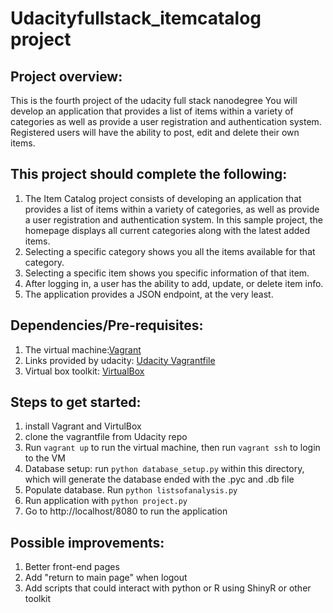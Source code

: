 # Udacityfullstack_itemcatalog project
## Project overview:
This is the fourth project of the udacity full stack nanodegree
You will develop an application that provides a list of items within a variety of categories as well as provide a user registration and authentication system. Registered users will have the ability to post, edit and delete their own items.
## This project should complete the following:
1. The Item Catalog project consists of developing an application that provides a list of items within a variety of categories, as well as provide a user registration and authentication system. In this sample project, the homepage displays all current categories along with the latest added items.
2. Selecting a specific category shows you all the items available for that category.
3. Selecting a specific item shows you specific information of that item.
4. After logging in, a user has the ability to add, update, or delete item info.
5. The application provides a JSON endpoint, at the very least.
## Dependencies/Pre-requisites:
1. The virtual machine:[Vagrant](https://www.vagrantup.com/)
2. Links provided by udacity: [Udacity Vagrantfile](https://github.com/udacity/fullstack-nanodegree-vm)
3. Virtual box toolkit: [VirtualBox](https://www.virtualbox.org/wiki/Downloads)
## Steps to get started:
1. install Vagrant and VirtulBox
2. clone the vagrantfile from Udacity repo
3. Run `vagrant up` to run the virtual machine, then run `vagrant ssh` to login to the VM
4. Database setup: run `python database_setup.py` within this directory, which will generate the database ended with the .pyc and .db file
5. Populate database. Run `python listsofanalysis.py`
6. Run application with `python project.py`
7. Go to http://localhost/8080 to run the application
## Possible improvements:
1. Better front-end pages
2. Add "return to main page" when logout
3. Add scripts that could interact with python or R using ShinyR or other toolkit
